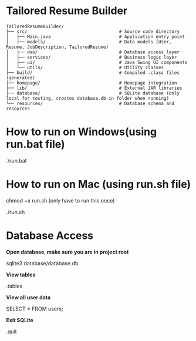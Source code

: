 # Tailored Resume Builder

```
TailoredResumeBuilder/
├── src/                                   # Source code directory
│   ├── Main.java                          # Application entry point
│   ├── models/                            # Data models (User, Resume, JobDescription, TailoredResume)
│   ├── dao/                               # Database access layer
│   ├── services/                          # Business logic layer
│   ├── ui/                                # Java Swing UI components
│   └── utils/                             # Utility classes
├── build/                                 # Compiled .class files (generated)
├── homepage/                              # Homepage integration
├── lib/                                   # External JAR libraries
├── database/                              # SQLite database (only local for testing, creates database.db in folder when running) 
└── resources/                             # Database schema and resources
```

# How to run on Windows(using run.bat file)

.\run.bat

# How to run on Mac (using run.sh file)

chmod +x run.sh (only have to run this once)

./run.sh

# Database Access

**Open database, make sure you are in project root**


sqlite3 database/database.db


**View tables**


.tables


**View all user data**


SELECT * FROM users;


**Exit SQLite**

.quit

